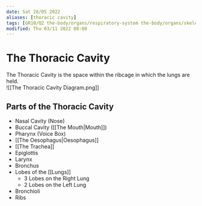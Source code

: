```yaml
---
date: Sat 28/05 2022
aliases: [thoracic cavity]
tags: [GR10/Q2 the-body/organs/respiratory-system the-body/organs/skeletal-system]
modified: Thu 03/11 2022 08:00
---
```

# The Thoracic Cavity
The Thoracic Cavity is the space within the ribcage in which the lungs are held.  
![[The Thoracic Cavity Diagram.png]]
## Parts of the Thoracic Cavity
- Nasal Cavity (Nose)
- Buccal Cavity ([[The Mouth|Mouth]])
- Pharynx (Voice Box)
- [[The Oesophagus|Oesophagus]] 
- [[The Trachea]]
- Epiglottis
- Larynx
- Bronchus
- Lobes of the [[Lungs]]
	- 3 Lobes on the Right Lung
	- 2 Lobes on the Left Lung
- Bronchioli
- Ribs

